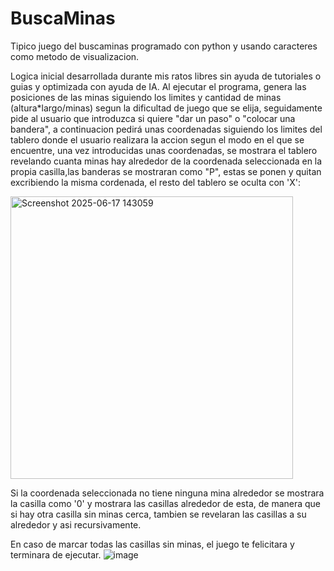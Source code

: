 # BuscaMinas
Tipico juego del buscaminas programado con python y usando caracteres como metodo de visualizacion.

Logica inicial desarrollada durante mis ratos libres sin ayuda de tutoriales o guias y optimizada con ayuda de IA.
Al ejecutar el programa, genera las posiciones de las minas siguiendo los limites y cantidad de minas (altura*largo/minas) segun la dificultad de juego que se elija, seguidamente pide al usuario que introduzca si quiere "dar un paso" o "colocar una bandera", a continuacion pedirá unas coordenadas siguiendo los limites del tablero donde el usuario realizara la accion segun el modo en el que se encuentre, una vez introducidas unas coordenadas, se mostrara el tablero revelando cuanta minas hay alrededor de la coordenada seleccionada en la propia casilla,las banderas se mostraran como "P", estas se ponen y quitan excribiendo la misma cordenada, el resto del tablero se oculta con 'X':

<img width="452" alt="Screenshot 2025-06-17 143059" src="https://github.com/user-attachments/assets/864fcc85-11e8-4da9-b2e9-29a1b8c9b8e8" />


Si la coordenada seleccionada no tiene ninguna mina alrededor se mostrara la casilla como '0' y mostrara las casillas alrededor de esta, de manera que si hay otra casilla sin minas cerca, tambien se revelaran las casillas a su alrededor y asi recursivamente.

En caso de marcar todas las casillas sin minas, el juego te felicitara y terminara de ejecutar.
![image](https://github.com/user-attachments/assets/76b252df-0dff-4c20-ada2-108abfa8c2b5)

